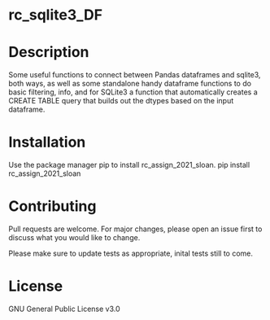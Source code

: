# rc_sqlite3_DF

# Description
Some useful functions to connect between Pandas dataframes and sqlite3, both ways, as well as some standalone handy dataframe functions to do basic filtering, info, and for SQLite3 a function that automatically creates a CREATE TABLE query that builds out the dtypes based on the input dataframe.

# Installation
Use the package manager pip to install rc_assign_2021_sloan.
pip install rc_assign_2021_sloan

# Contributing
Pull requests are welcome. For major changes, please open an issue first to discuss what you would like to change.

Please make sure to update tests as appropriate, inital tests still to come.

# License
GNU General Public License v3.0


